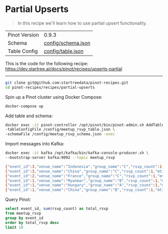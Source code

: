 # Partial Upserts

> In this recipe we'll learn how to use partial upsert functionality.

<table>
  <tr>
    <td>Pinot Version</td>
    <td>0.9.3</td>
  </tr>
  <tr>
    <td>Schema</td>
    <td><a href="config/schema.json">config/schema.json</a></td>
  </tr>
    <tr>
    <td>Table Config</td>
    <td><a href="config/table.json">config/table.json</a></td>
  </tr>
</table>

This is the code for the following recipe: https://dev.startree.ai/docs/pinot/recipes/upserts-partial

***

```bash
git clone git@github.com:startreedata/pinot-recipes.git
cd pinot-recipes/recipes/partial-upserts
```

Spin up a Pinot cluster using Docker Compose:

```bash
docker-compose up
```

Add table and schema:

```bash
docker exec -it pinot-controller /opt/pinot/bin/pinot-admin.sh AddTable \
-tableConfigFile /config/meetup_rsvp_table.json \
-schemaFile /config/meetup_rsvp_schema.json -exec
```

Import messages into Kafka:

```bash
docker exec -it kafka /opt/kafka/bin/kafka-console-producer.sh \
--bootstrap-server kafka:9092 --topic meetup_rsvp

{"event_id":3,"venue_name":"Indonesia","group_name":"C","rsvp_count":1,"mtime":"1635140709"}
{"event_id":3,"venue_name":"China","group_name":"C","rsvp_count":1,"mtime":"1646067689"}
{"event_id":2,"venue_name":"France","group_name":"C","rsvp_count":1,"mtime":"1616646138"}
{"event_id":1,"venue_name":"Myanmar","group_name":"B","rsvp_count":1,"mtime":"1632930567"}
{"event_id":1,"venue_name":"Hungary","group_name":"A","rsvp_count":1,"mtime":"1643574332"}
{"event_id":1,"venue_name":"China","group_name":"B","rsvp_count":1,"mtime":"1645779637"}
```

Query Pinot:

```sql
select event_id, sum(rsvp_count) as total_rsvp
from meetup_rsvp 
group by event_id
order by total_rsvp desc
limit 10
```
